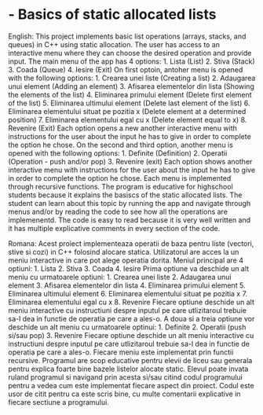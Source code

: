 # -	Basics of static allocated lists 

English:
    This project implements basic list operations (arrays, stacks, and queues) in C++ using static allocation. 
    The user has access to an interactive menu where they can choose the desired operation and provide input.
    The main menu of the app has 4 options:
                    1. Lista (List)
                    2. Stiva (Stack)
                    3. Coada (Queue)
                    4. Iesire (Exit)
    On first optoin, antoher menu is opened with the following options:
                    1. Crearea unei liste (Creating a list)
                    2. Adaugarea unui element (Adding an element)
                    3. Afisarea elementelor din lista (Showing the elements of the list)
                    4. Eliminarea primului element (Delete first element of the list)
                    5. Eliminarea ultimului element (Delete last element of the list)
                    6. Eliminarea elementului situat pe pozitia x (Delete element at a determined position)
                    7. Eliminarea elementului egal cu x (Delete element equal to x)
                    8. Revenire (Exit)
                    Each option opens a new another interactive menu with instructions for the user about the input he has to give in order to complete the option he chose.
    On the second and third option, another menu is opened with the following options:
                    1. Definite (Definition)
                    2. Operatii (Operation - push and/or pop)
                    3. Revenire (exit)
                    Each option shows another interactive menu with instructions for the user about the input he has to give in order to complete the option he chose.
    Each menu is implemented through recursive functions.
    The program is educative for highschool students because it explains the basiscs of the static allocated lists. The student can learn about this topic by running the app and navigate through menus and/or by reading the code to see how all the operations are implemenentd. The code is easy to read because it is very well written and it has multiple explicative comments in every section of the code. 
                    
 


Romana:
    Acest proiect implementeaza operatii de baza pentru liste (vectori, stive si cozi) in C++ folosind alocare statica.
    Utilizatorul are acces la un meniu interactive in care pot alege operatia dorita.
    Meniul principal are 4 optiuni:
                    1. Lista
                    2. Stiva 
                    3. Coada 
                    4. Iesire 
    Prima optiune va deschide un alt meniu cu urmatoarele optiuni:
                    1. Crearea unei liste 
                    2. Adaugarea unui element 
                    3. Afisarea elementelor din lista 
                    4. Eliminarea primului element
                    5. Eliminarea ultimului element
                    6. Eliminarea elementului situat pe pozitia x 
                    7. Eliminarea elementului egal cu x 
                    8. Revenire 
                    Fiecare optiune deschide un alt meniu interactive cu instructiuni despre inputul pe care utlizitaroul trebuie sa-l dea in functie de operatia pe care a ales-o.
    A doua si a treia optiune vor deschide un alt meniu cu urmatoarele optinui:
                    1. Definite 
                    2. Operatii (push si/sau pop)
                    3. Revenire
                    Fiecare optiune deschide un alt meniu interactive cu instructiuni despre inputul pe care utlizitaroul trebuie sa-l dea in functie de operatia pe care a ales-o.
   Fiecare meniu este implementat prin functii recursive.
   Programul are scop educative pentru elevii de liceu sau generala pentru explica foarte bine bazele listelor alocate static. Elevul poate invata ruland programul si navigand prin acesta si/sau citind codul programului pentru a vedea cum este implementat fiecare aspect din proiect. Codul este usor de citit pentru ca este scris bine, cu multe comentarii explicative in fiecare sectiune a programului.
                    
                    
                    
                    
                    
                    
